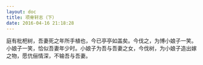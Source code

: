 ```yaml
---
layout: doc
title: 项脊轩志（下）
date: 2016-04-16 21:18:28
---
```


庭有枇杷树，吾妻死之年所手植也，今已亭亭如盖矣。今伐之，为博小娘子一笑。小娘子一笑，恰似吾妻年少时。小娘子为吾与吾妻之女，今伐树，为小娘子造出嫁之物，愿伉俪情深，不输吾与吾妻。
